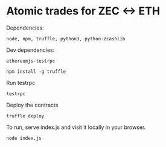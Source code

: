 # Atomic trades for ZEC <-> ETH

Dependencies:
```
node, npm, truffle, python3, python-zcashlib
```

Dev dependencies:
```
ethereumjs-testrpc
```

`npm install -g truffle`

Run testrpc

`testrpc`

Deploy the contracts

`truffle deploy`

To run, serve index.js and visit it locally in your browser.

`node index.js`
